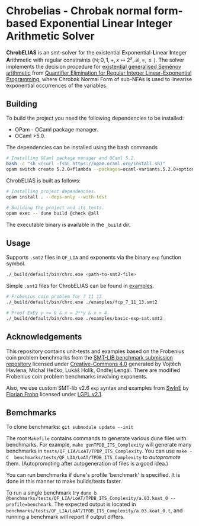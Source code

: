# Chrobelias - Chrobak normal form-based Exponential Linear Integer Arithmetic Solver

__ChrobELIAS__ is an smt-solver for the existential **E**xponential-**L**inear **I**nteger **A**rithmetic with regular constraints $\langle\mathbb{N}; 0, 1, +, x\mapsto 2^x, \mathscr{R}, =,\leq\rangle$. 
The solver implements the decision procedure for [existential generalised Semёnov arithmetic](https://arxiv.org/abs/2306.14593) 
from [Quantifier Elimination for Regular Integer Linear-Exponential Programming](https://www.ti.inf.uni-due.de/misc/lics2025/preprints/Starchak.pdf), 
where Chrobak Normal Form of sub-NFAs is used to linearise exponential occurrences of the variables.

## Building
To build the project you need the following dependencies to be installed:
- OPam - OCaml package manager.
- OCaml >5.0.

The dependencies can be installed using the bash commands
```bash
# Installing OCaml package manager and OCaml 5.2.
bash -c "sh <(curl -fsSL https://opam.ocaml.org/install.sh)"
opam switch create 5.2.0+flambda --packages=ocaml-variants.5.2.0+options,ocaml-option-flambda --yes
```
ChrobELIAS is built as follows:

```bash
# Installing project dependencies.
opam install . --deps-only --with-test

# Building the project and its tests.
opam exec -- dune build @check @all
```

The executable binary is available in the `_build` dir.

## Usage

Supports `.smt2` files in `QF_LIA` and exponents via the binary `exp` function symbol.

```bash
./_build/default/bin/chro.exe <path-to-smt2-file>
```

Simple `.smt2` files for ChrobELIAS can be found in [examples](https://github.com/Chrobelias/Chrobelias/tree/main/examples).

```bash
# Frobenius coin problem for 7 11 13
./_build/default/bin/chro.exe ./examples/fcp_7_11_13.smt2

# Proof ExEy y >= 0 & x = 2**y & x > 4.
./_build/default/bin/chro.exe ./examples/basic-exp-sat.smt2
```

## Acknowledgements

This repository contains unit-tests and examples based on the Frobenius coin problem benchmarks from the [SMT-LIB benchmark submission repository](https://github.com/SMT-LIB/benchmark-submission) licensed under [Creative-Commons 4.0](https://creativecommons.org/licenses/by/4.0/) generated by Vojtěch Havlena, Michal Hečko, Lukáš Holík, Ondřej Lengál. There are modified Frobenius coin problem benchmarks involving exponents.

Also, we use custom SMT-lib v2.6 `exp` syntax and examples from [SwInE](https://github.com/ffrohn/swine) 
by [Florian Frohn](https://ffrohn.github.io/) licensed under [LGPL v2.1](https://github.com/ffrohn/swine/blob/master/LICENSE).

## Bemchmarks

To clone benchmarks: `git submodule update --init`

The root `Makefile` contains commands to generate various dune files with benchmarks.
For example, `make genTPDB_ITS_Complexity` will generate many benchmarks in `tests/QF_LIA/LoAT/TPDP_ITS_Complexity`.
You can use `make -C  benchmarks/tests/QF_LIA/LoAT/TPDB_ITS_Complexity` to *autopromote* them.
(Autopromoting  after autogeneration of files is a good idea.)

You can run benchmarks if dune's profile 'benchmark' is specified.
It is done in this manner to make builds/tests faster.

To run a single benchmark try `dune b @benchmarks/tests/QF_LIA/LoAT/TPDB_ITS_Complexity/a.03.koat_0 --profile=benchmark`.
The expected output is located in `benchmarks/tests/QF_LIA/LoAT/TPDB_ITS_Complexity/a.03.koat_0.t`, and running a benchmark will report if output differs.